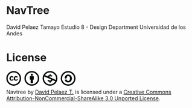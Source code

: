 NavTree
=====

David Pelaez Tamayo
Estudio 8 - Design Department
Universidad de los Andes


License
=====
	                                 
<a rel="license" href="http://creativecommons.org/licenses/by-nc-sa/3.0/">
<img alt="Creative Commons License" style="border-width:0" src="./md/license_icons.png" /></a><br /><span xmlns:dct="http://purl.org/dc/terms/" property="dct:title">Navtree</span> by <a xmlns:cc="http://creativecommons.org/ns#" href="https://github.com/davidpelaez/navtree" property="cc:attributionName" rel="cc:attributionURL">David Pelaez T.</a> is licensed under a <a rel="license" href="http://creativecommons.org/licenses/by-nc-sa/3.0/">Creative Commons Attribution-NonCommercial-ShareAlike 3.0 Unported License</a>.